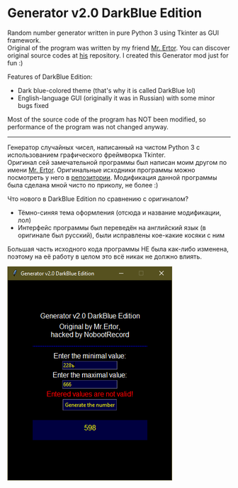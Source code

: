 # Generator v2.0 DarkBlue Edition

Random number generator written in pure Python 3 using Tkinter as GUI framework.\
Original of the program was written by my friend [Mr. Ertor](https://github.com/MrErtor). You can discover original source codes at [his](https://github.com/MrErtor/Generator) repository.
I created this Generator mod just for fun :)

Features of DarkBlue Edition:
* Dark blue-colored theme (that's why it is called DarkBlue lol)
* English-language GUI (originally it was in Russian) with some minor bugs fixed

Most of the source code of the program has NOT been modified, so performance of the program was not changed anyway.

----------------------

Генератор случайных чисел, написанный на чистом Python 3 с использованием графического фреймворка Tkinter.\
Оригинал сей замечательной программы был написан моим другом по имени [Mr. Ertor](https://github.com/MrErtor). Оригинальные исходники программы можно посмотреть у него в [репозитории](https://github.com/MrErtor/Generator).
Модификация данной программы была сделана мной чисто по приколу, не более :)

Что нового в DarkBlue Edition по сравнению с оригиналом?
* Тёмно-синяя тема оформления (отсюда и название модификации, лол)
* Интерфейс программы был переведён на английский язык (в оригинале был русский), были исправлены кое-какие косяки с ним

Большая часть исходного кода программы НЕ была как-либо изменена, поэтому на её работу в целом это всё никак не должно влиять.

![](screenshot.png)
